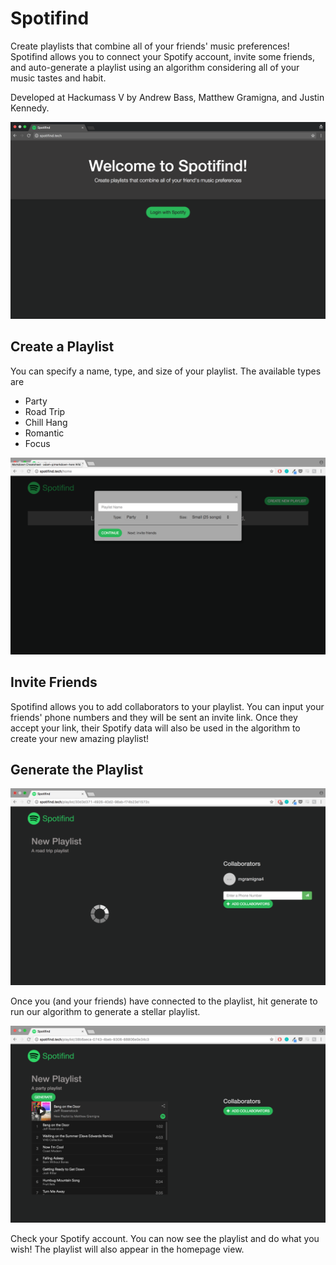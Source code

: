 # Spotifind
Create playlists that combine all of your friends' music preferences! Spotifind allows you to connect your Spotify account, invite some friends, and auto-generate a playlist using an algorithm considering all of your music tastes and habit.

Developed at Hackumass V by Andrew Bass, Matthew Gramigna, and Justin Kennedy.

![Homepage](docs-assets/homepage.png)

## Create a Playlist
You can specify a name, type, and size of your playlist. The available types are
* Party
* Road Trip
* Chill Hang
* Romantic
* Focus

![Create Page](docs-assets/createpage.png)

## Invite Friends
Spotifind allows you to add collaborators to your playlist. You can input your friends' phone numbers and they will be sent an invite link. Once they accept your link, their Spotify data will also be used in the algorithm to create your new amazing playlist!

## Generate the Playlist
![Generating Page](docs-assets/generate.png)

Once you (and your friends) have connected to the playlist, hit generate to run our algorithm to generate a stellar playlist.

![Finished Page](docs-assets/finished.png)

Check your Spotify account. You can now see the playlist and do what you wish! The playlist will also appear in the homepage view.
